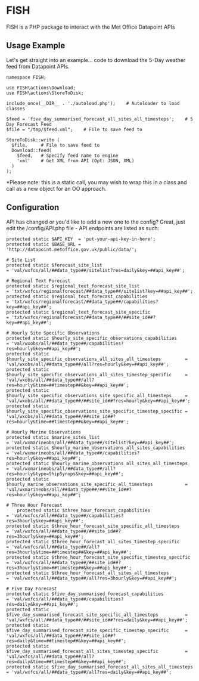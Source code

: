 # FISH
FISH is a PHP package to interact with the Met Office Datapoint APIs

## Usage Example
Let's get straight into an example... code to download the 5-Day weather feed from Datapoint APIs.

    namespace FISH;
  
    use FISH\actions\Download;
    use FISH\actions\StoreToDisk;
  
    include_once(__DIR__ . './autoload.php');    # Autoloader to load classes
  
    $feed = 'five_day_summarised_forecast_all_sites_all_timesteps';    # 5 Day Forecast Feed
    $file = "/tmp/$feed.xml";    # File to save feed to
  
    StoreToDisk::write (
      $file,     # File to save feed to
      Download::feed(
        $feed,   # Specify feed name to engine
        'xml'    # Get XML from API (Opt: JSON, XML)
      )
    );
  
*Please note: this is a static call, you may wish to wrap this in a class and call as a new object for an OO approach.

## Configuration
API has changed or you'd like to add a new one to the config? Great, just edit the /config/API.php file - API endpoints are listed as such:

    protected static $API_KEY  = 'put-your-api-key-in-here';
    protected static $BASE_URL = 'http://datapoint.metoffice.gov.uk/public/data/';
    
    # Site List
    protected static $forecast_site_list                                                = 'val/wxfcs/all/##data_type##/sitelist?res=daily&key=##api_key##';
    
    # Regional Text Forecast
    protected static $regional_text_forecast_site_list                                  = 'txt/wxfcs/regionalforecast/##data_type##/sitelist?key=##api_key##';
    protected static $regional_text_forecast_capabilities                               = 'txt/wxfcs/regionalforecast/##data_type##/capabilities?key=##api_key##';
    protected static $regional_text_forecast_site_specific                              = 'txt/wxfcs/regionalforecast/##data_type##/##site_id##?key=##api_key##';
    
    # Hourly Site Specific Observations
    protected static $hourly_site_specific_observations_capabilities                    = 'val/wxobs/all/##data_type##/capabilities?res=hourly&key=##api_key##';
    protected static $hourly_site_specific_observations_all_sites_all_timesteps         = 'val/wxobs/all/##data_type##/all?res=hourly&key=##api_key##';
    protected static $hourly_site_specific_observations_all_sites_timestep_specific     = 'val/wxobs/all/##data_type##/all?res=hourly&time=##timestep##&key=##api_key##';
    protected static $hourly_site_specific_observations_site_specific_all_timesteps     = 'val/wxobs/all/##data_type##/##site_id##?res=hourly&key=##api_key##';
    protected static $hourly_site_specific_observations_site_specific_timestep_specific = 'val/wxobs/all/##data_type##/##site_id##?res=hourly&time=##timestep##&key=##api_key##';
        
    # Hourly Marine Observations
    protected static $marine_sites_list                                                 = 'val/wxmarineobs/all/##data_type##/sitelist?key=##api_key##';
    protected static $hourly_marine_observations_all_sites_capabilities                 = 'val/wxmarineobs/all/##data_type##/capabilities?res=hourly&key=##api_key##';
    protected static $hourly_marine_observations_all_sites_all_timesteps                = 'val/wxmarineobs/all/##data_type##/all?res=hourly&type=ShipSynops&key=##api_key##';
    protected static $hourly_marine_observations_site_specific_all_timesteps            = 'val/wxmarineobs/all/##data_type##/##site_id##?res=hourly&key=##api_key##';
    
    # Three Hour Forecast
        protected static $three_hour_forecast_capabilities                                  = 'val/wxfcs/all/##data_type##/capabilities?res=3hourly&key=##api_key##';
    protected static $three_hour_forecast_site_specific_all_timesteps                   = 'val/wxfcs/all/##data_type##/##site_id##?res=3hourly&key=##api_key##';
    protected static $three_hour_forecast_all_sites_timestep_specific                   = 'val/wxfcs/all/##data_type##/all?res=3hourly&time=##timestep##&key=##api_key##';
    protected static $three_hour_forecast_site_specific_timestep_specific               = 'val/wxfcs/all/##data_type##/##site_id##?res=3hourly&time=##timestep##&key=##api_key##';
    protected static $three_hour_forecast_all_sites_all_timesteps                       = 'val/wxfcs/all/##data_type##/all?res=3hourly&key=##api_key##';
    
    # Five Day Forecast
    protected static $five_day_summarised_forecast_capabilities                         = 'val/wxfcs/all/##data_type##/capabilities?res=daily&key=##api_key##';
    protected static $five_day_summarised_forecast_site_specific_all_timesteps          = 'val/wxfcs/all/##data_type##/##site_id##?res=daily&key=##api_key##';
    protected static $five_day_summarised_forecast_site_specific_timestep_specific      = 'val/wxfcs/all/##data_type##/##site_id##?res=daily&time=##timestep##&key=##api_key##';
    protected static $five_day_summarised_forecast_all_sites_timestep_specific          = 'val/wxfcs/all/##data_type##/all?res=daily&time=##timestep##&key=##api_key##';
    protected static $five_day_summarised_forecast_all_sites_all_timesteps              = 'val/wxfcs/all/##data_type##/all?res=daily&key=##api_key##';

